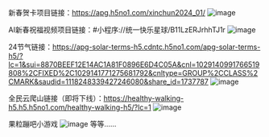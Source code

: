 新春贺卡项目链接：https://apg.h5no1.com/xinchun2024_01/
![image](https://github.com/chen688L/zuoping/assets/84448267/498e50ad-c78d-4444-95be-bca60a7cf862)

AI新春祝福视频项目链接：#小程序://统一快乐星球/B11LzERJrhhTJ1r
![image](https://github.com/chen688L/zuoping/assets/84448267/a77a3d58-7d33-4d8a-9334-b0dd8d8e13a1)

24节气链接：https://apg-solar-terms-h5.cdntc.h5no1.com/apg-solar-terms-h5/?lc=1&sui=8870BEEF12E14AC1A81F0896E6D4C05A&cnl=1029140991766519808%2CFIXED%2C1029141771275681792&cnltype=GROUP%2CCLASS%2CMARK&saudid=1118248339427246080&share_id=1737787
![image](https://github.com/chen688L/zuoping/assets/84448267/8925f426-5fcd-4e27-8612-9fc34b8371dd)

全民云爬山链接（即将下线）：https://healthy-walking-h5.h5.h5no1.com/healthy-walking-h5/?lc=1
![image](https://github.com/chen688L/zuoping/assets/84448267/c56a3179-6a3e-4a46-8c18-3fbfe24e0489)

果粒蹦吧小游戏
![image](https://github.com/chen688L/zuoping/assets/84448267/79bd3dc6-e18d-4c54-afc8-905685df38af)
等等......
